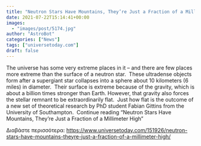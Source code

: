 ```yaml
---
title: "Neutron Stars Have Mountains, They’re Just a Fraction of a Millimeter High"
date: 2021-07-22T15:14:41+00:00
images:
  - "images/post/5174.jpg"
author: "AstroBot"
categories: ["News"]
tags: ["universetoday.com"]
draft: false
---
```


The universe has some very extreme places in it – and there are few places more extreme than the surface of a neutron star.  These ultradense objects form after a supergiant star collapses into a sphere about 10 kilometers (6 miles) in diameter.  Their surface is extreme because of the gravity, which is about a billion times stronger than Earth. However, that gravity also forces the stellar remnant to be extraordinarily flat.  Just how flat is the outcome of a new set of theoretical research by PhD student Fabian Gittins from the University of Southampton.  Continue reading “Neutron Stars Have Mountains, They’re Just a Fraction of a Millimeter High” 

Διαβάστε περισσότερα: https://www.universetoday.com/151926/neutron-stars-have-mountains-theyre-just-a-fraction-of-a-millimeter-high/
